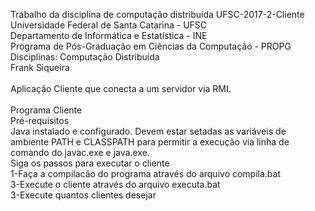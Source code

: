 Trabalho da disciplina de computação distribuída UFSC-2017-2-Cliente
Universidade Federal de Santa Catarina - UFSC<br>
Departamento de Informática e Estatística - INE<br>
Programa de Pós-Graduação em Ciências da Computação - PROPG<br>
Disciplinas: Computação Distribuída<br>
Frank Siqueira <br>
<br>
Aplicação Cliente que conecta a um servidor via RMI.<br>
<br>
Programa Cliente<br>
Pré-requisitos<br>
Java instalado e configurado. Devem estar setadas as variáveis de ambiente PATH e CLASSPATH para permitir a execução via linha de comando do javac.exe e java.exe.<br>
Siga os passos para executar o cliente<br>
1-Faça a compilacão do programa através do arquivo compila.bat<br>
3-Execute o cliente através do arquivo executa.bat<br>
3-Execute quantos clientes desejar<br>